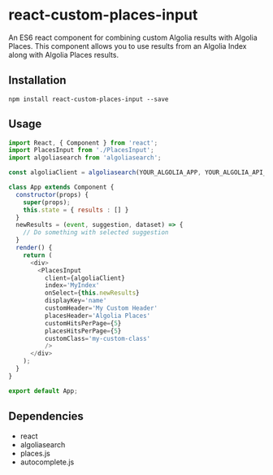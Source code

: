 # react-custom-places-input
An ES6 react component for combining custom Algolia results with Algolia Places. This component allows you to use results from an Algolia Index along with Algolia Places results.

## Installation
```
npm install react-custom-places-input --save
```

## Usage
```javascript
import React, { Component } from 'react';
import PlacesInput from './PlacesInput';
import algoliasearch from 'algoliasearch';

const algoliaClient = algoliasearch(YOUR_ALGOLIA_APP, YOUR_ALGOLIA_API_KEY);

class App extends Component {
  constructor(props) {
    super(props);
    this.state = { results : [] }
  }
  newResults = (event, suggestion, dataset) => {
    // Do something with selected suggestion
  }
  render() {
    return (
      <div>
        <PlacesInput
          client={algoliaClient}
          index='MyIndex'
          onSelect={this.newResults}
          displayKey='name'
          customHeader='My Custom Header'
          placesHeader='Algolia Places'
          customHitsPerPage={5}
          placesHitsPerPage={5}
          customClass='my-custom-class'
          />
      </div>
    );
  }
}

export default App;
```

## Dependencies
* react
* algoliasearch
* places.js
* autocomplete.js

